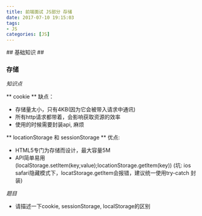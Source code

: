 ```yaml
---
title: 前端面试 JS部分 存储
date: 2017-07-10 19:15:03
tags: 
- JS
categories: [JS]
---
```

<p></p>
<!-- more -->
## 基础知识 ##

### 存储 ###


*知识点*

** cookie **
缺点：
*  存储量太小，只有4KB(因为它会被带入请求中通讯)
*  所有http请求都带着，会影响获取资源的效率
*  使用的时候需要封装api, 麻烦

** locationStorage 和 sessionStorage **
优点:
*  HTML5专门为存储而设计，最大容量5M
*  API简单易用(localStorage.setItem(key,value);locationStorage.getItem(key))
(坑: ios safari隐藏模式下，locatStorage.getItem会报错，建议统一使用try-catch
封装)

*题目*
*  请描述一下cookie, sessionStorage, localStorage的区别






